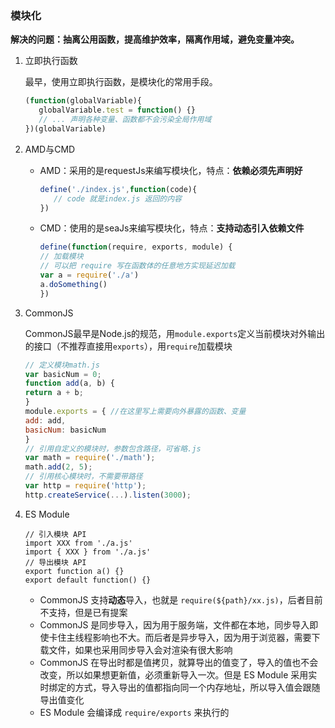 ### 模块化

**解决的问题：抽离公用函数，提高维护效率，隔离作用域，避免变量冲突。**



1. 立即执行函数

   最早，使用立即执行函数，是模块化的常用手段。

   ```js
   (function(globalVariable){
      globalVariable.test = function() {}
      // ... 声明各种变量、函数都不会污染全局作用域
   })(globalVariable)
   ```

2. AMD与CMD

   - AMD：采用的是requestJs来编写模块化，特点：**依赖必须先声明好**

     ```js
     define('./index.js',function(code){
     	// code 就是index.js 返回的内容
     })
     ```

   - CMD：使用的是seaJs来编写模块化，特点：**支持动态引入依赖文件**

     ```js
     define(function(require, exports, module) {
     // 加载模块
     // 可以把 require 写在函数体的任意地方实现延迟加载
     var a = require('./a')
     a.doSomething()
     })
     ```

3. CommonJS

   CommonJS最早是Node.js的规范，用`module.exports`定义当前模块对外输出的接口（不推荐直接用`exports`），用`require`加载模块

   ```js
   // 定义模块math.js
   var basicNum = 0;
   function add(a, b) {
   return a + b;
   }
   module.exports = { //在这里写上需要向外暴露的函数、变量
   add: add,
   basicNum: basicNum
   }
   // 引用自定义的模块时，参数包含路径，可省略.js
   var math = require('./math');
   math.add(2, 5);
   // 引用核心模块时，不需要带路径
   var http = require('http');
   http.createService(...).listen(3000);
   ```

4. ES Module

   ```
   // 引入模块 API
   import XXX from './a.js'
   import { XXX } from './a.js'
   // 导出模块 API
   export function a() {}
   export default function() {}
   ```

   - CommonJS 支持**动态**导入，也就是 `require(${path}/xx.js)`，后者目前不支持，但是已有提案
   - CommonJS 是同步导入，因为用于服务端，文件都在本地，同步导入即使卡住主线程影响也不大。而后者是异步导入，因为用于浏览器，需要下载文件，如果也采用同步导入会对渲染有很大影响
   - CommonJS 在导出时都是值拷贝，就算导出的值变了，导入的值也不会改变，所以如果想更新值，必须重新导入一次。但是 ES Module 采用实时绑定的方式，导入导出的值都指向同一个内存地址，所以导入值会跟随导出值变化
   - ES Module 会编译成 `require/exports` 来执行的